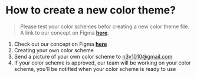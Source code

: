 # How to create a new color theme?
> Please test your color schemes befor creating a new color theme file. A link to our concept on Figma [**here**](https://www.figma.com/file/YrQODDIvKG4ERbWRDDyUuV/CodeMaster-Concept?type=design&node-id=1%3A2&mode=design&t=9ElBiWUm3aXjpW1G-1).


1. Check out our concept on Figma [**here**](https://www.figma.com/file/YrQODDIvKG4ERbWRDDyUuV/CodeMaster-Concept?type=design&node-id=1%3A2&mode=design&t=9ElBiWUm3aXjpW1G-1)
2. Creating your own color scheme
3. Send a picture of your own color scheme to n3v1010@gmail.com
4. If your color scheme is approved, our team will be working on your color scheme, you'll be notified when your color scheme is ready to use
